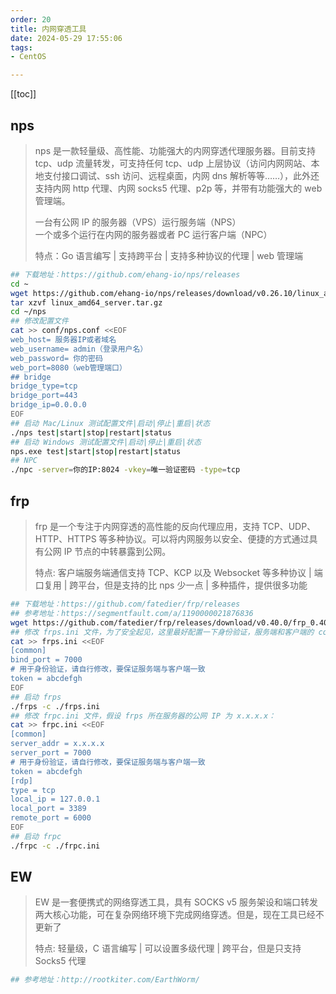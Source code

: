 ```yaml
---
order: 20
title: 内网穿透工具
date: 2024-05-29 17:55:06
tags:
- CentOS

---
```


<!-- more -->
[[toc]]

## nps

> nps 是一款轻量级、高性能、功能强大的内网穿透代理服务器。目前支持 tcp、udp 流量转发，可支持任何 tcp、udp 上层协议（访问内网网站、本地支付接口调试、ssh 访问、远程桌面，内网 dns 解析等等……），此外还支持内网 http 代理、内网 socks5 代理、p2p 等，并带有功能强大的 web 管理端。
>
> 一台有公网 IP 的服务器（VPS）运行服务端（NPS）<br/>
> 一个或多个运行在内网的服务器或者 PC 运行客户端（NPC）
>
> 特点：Go 语言编写 | 支持跨平台 | 支持多种协议的代理 | web 管理端

```bash
## 下载地址：https://github.com/ehang-io/nps/releases
cd ~
wget https://github.com/ehang-io/nps/releases/download/v0.26.10/linux_amd64_server.tar.gz
tar xzvf linux_amd64_server.tar.gz
cd ~/nps
## 修改配置文件
cat >> conf/nps.conf <<EOF
web_host= 服务器IP或者域名
web_username= admin（登录用户名）
web_password= 你的密码
web_port=8080（web管理端口）
## bridge
bridge_type=tcp
bridge_port=443
bridge_ip=0.0.0.0
EOF
## 启动 Mac/Linux 测试配置文件|启动|停止|重启|状态
./nps test|start|stop|restart|status
## 启动 Windows 测试配置文件|启动|停止|重启|状态
nps.exe test|start|stop|restart|status
## NPC
./npc -server=你的IP:8024 -vkey=唯一验证密码 -type=tcp
```

## frp

> frp 是一个专注于内网穿透的高性能的反向代理应用，支持 TCP、UDP、HTTP、HTTPS 等多种协议。可以将内网服务以安全、便捷的方式通过具有公网 IP 节点的中转暴露到公网。
>
> 特点: 客户端服务端通信支持 TCP、KCP 以及 Websocket 等多种协议 | 端口复用 | 跨平台，但是支持的比 nps 少一点 | 多种插件，提供很多功能

```bash
## 下载地址：https://github.com/fatedier/frp/releases
## 参考地址：https://segmentfault.com/a/1190000021876836
wget https://github.com/fatedier/frp/releases/download/v0.40.0/frp_0.40.0_linux_amd64.tar.gz
## 修改 frps.ini 文件，为了安全起见，这里最好配置一下身份验证，服务端和客户端的 common 配置中的 token 参数一致则身份验证通过
cat >> frps.ini <<EOF
[common]
bind_port = 7000
# 用于身份验证，请自行修改，要保证服务端与客户端一致
token = abcdefgh
EOF
## 启动 frps
./frps -c ./frps.ini
## 修改 frpc.ini 文件，假设 frps 所在服务器的公网 IP 为 x.x.x.x：
cat >> frpc.ini <<EOF
[common]
server_addr = x.x.x.x
server_port = 7000
# 用于身份验证，请自行修改，要保证服务端与客户端一致
token = abcdefgh
[rdp]
type = tcp
local_ip = 127.0.0.1
local_port = 3389
remote_port = 6000
EOF
## 启动 frpc
./frpc -c ./frpc.ini
```

## EW

> EW 是一套便携式的网络穿透工具，具有 SOCKS v5 服务架设和端口转发两大核心功能，可在复杂网络环境下完成网络穿透。但是，现在工具已经不更新了
>
> 特点: 轻量级，C 语言编写 | 可以设置多级代理 | 跨平台，但是只支持 Socks5 代理

```bash
## 参考地址：http://rootkiter.com/EarthWorm/
```

